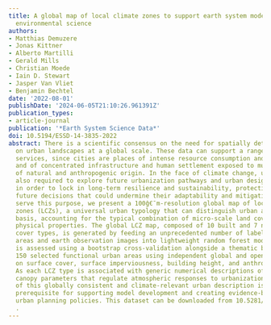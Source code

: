 ```yaml
---
title: A global map of local climate zones to support earth system modelling and urban-scale
  environmental science
authors:
- Matthias Demuzere
- Jonas Kittner
- Alberto Martilli
- Gerald Mills
- Christian Moede
- Iain D. Stewart
- Jasper Van Vliet
- Benjamin Bechtel
date: '2022-08-01'
publishDate: '2024-06-05T21:10:26.961391Z'
publication_types:
- article-journal
publication: '*Earth System Science Data*'
doi: 10.5194/ESSD-14-3835-2022
abstract: There is a scientific consensus on the need for spatially detailed information
  on urban landscapes at a global scale. These data can support a range of environmental
  services, since cities are places of intense resource consumption and waste generation
  and of concentrated infrastructure and human settlement exposed to multiple hazards
  of natural and anthropogenic origin. In the face of climate change, urban data are
  also required to explore future urbanization pathways and urban design strategies
  in order to lock in long-term resilience and sustainability, protecting cities from
  future decisions that could undermine their adaptability and mitigation role. To
  serve this purpose, we present a 100ĝ€¯m-resolution global map of local climate
  zones (LCZs), a universal urban typology that can distinguish urban areas on a holistic
  basis, accounting for the typical combination of micro-scale land covers and associated
  physical properties. The global LCZ map, composed of 10 built and 7 natural land
  cover types, is generated by feeding an unprecedented number of labelled training
  areas and earth observation images into lightweight random forest models. Its quality
  is assessed using a bootstrap cross-validation alongside a thematic benchmark for
  150 selected functional urban areas using independent global and open-source data
  on surface cover, surface imperviousness, building height, and anthropogenic heat.
  As each LCZ type is associated with generic numerical descriptions of key urban
  canopy parameters that regulate atmospheric responses to urbanization, the availability
  of this globally consistent and climate-relevant urban description is an important
  prerequisite for supporting model development and creating evidence-based climate-sensitive
  urban planning policies. This dataset can be downloaded from 10.5281/zenodo.6364594
  .
---
```


